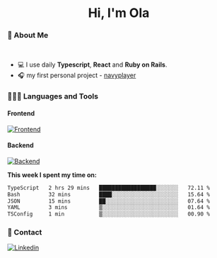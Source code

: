 <h1 align="center">Hi, I'm Ola</h1>

### 💅 About Me

<br/>

- 💻 I use daily **Typescript**, **React** and **Ruby on Rails**.
- 🎧 my first personal project - [navyplayer](https://navyplayer.netlify.app/)

### 👩🏻‍💻 Languages and Tools

#### Frontend

[![Frontend](https://skillicons.dev/icons?i=react,nextjs,ts,js,html,css,scss,tailwind)](https://skillicons.dev)

#### Backend
[![Backend](https://skillicons.dev/icons?i=nodejs,express,nestjs,rails,graphql)](https://skillicons.dev)

**This week I spent my time on:**

<!--START_SECTION:waka-->

```txt
TypeScript   2 hrs 29 mins   ██████████████████░░░░░░░   72.11 %
Bash         32 mins         ████░░░░░░░░░░░░░░░░░░░░░   15.64 %
JSON         15 mins         ██░░░░░░░░░░░░░░░░░░░░░░░   07.64 %
YAML         3 mins          ▒░░░░░░░░░░░░░░░░░░░░░░░░   01.64 %
TSConfig     1 min           ▒░░░░░░░░░░░░░░░░░░░░░░░░   00.90 %
```

<!--END_SECTION:waka-->

### 📨 Contact
  
[![Linkedin](https://skillicons.dev/icons?i=linkedin)](https://linkedin.com/in/aleksandra-kamińska)
